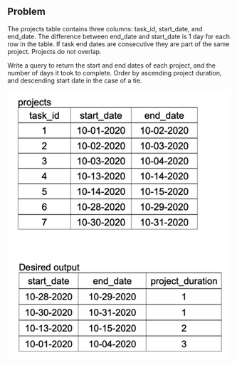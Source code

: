## Problem

The projects table contains three columns: task_id, start_date, and end_date. The difference between end_date and start_date is 1 day for each row in the table. If task end dates are consecutive they are part of the same project. Projects do not overlap.

Write a query to return the start and end dates of each project, and the number of days it took to complete. Order by ascending project duration, and descending start date in the case of a tie.

<img src="pic.png" width="500" />